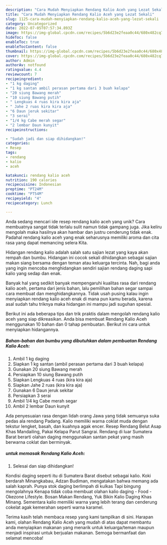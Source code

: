```yaml
---
description: "Cara Mudah Menyiapkan Rendang Kalio Aceh yang Lezat Sekali"
title: "Cara Mudah Menyiapkan Rendang Kalio Aceh yang Lezat Sekali"
slug: 1125-cara-mudah-menyiapkan-rendang-kalio-aceh-yang-lezat-sekali
category: Uncategorized
date: 2022-07-05T07:57:34.893Z
image: https://img-global.cpcdn.com/recipes/5b6d23e2feaa0c44/680x482cq70/rendang-kalio-aceh-foto-resep-utama.jpg
hideToc: false
enableToc: true
enableTocContent: false
thumbnail: https://img-global.cpcdn.com/recipes/5b6d23e2feaa0c44/680x482cq70/rendang-kalio-aceh-foto-resep-utama.jpg
cover: https://img-global.cpcdn.com/recipes/5b6d23e2feaa0c44/680x482cq70/rendang-kalio-aceh-foto-resep-utama.jpg
author: Admin
authorAv: notfound
ratingvalue: 4.4
reviewcount: 7
recipeingredient:
- "1 kg daging"
- "1 kg santan ambil perasan pertama dari 3 buah kelapa"
- "20 siung Bawang merah"
- "10 siung Bawang putih"
- " Lengkuas 4 ruas kira kira aja"
- " Jahe 2 ruas kira kira aja"
- "6 Daun jeruk sekitar"
- "3 serai"
- "1/4 kg Cabe merah segar"
- "2 lembar Daun kunyit"
recipeinstructions:

- "Sudah jadi dan siap dihidangkan!"
categories:
- Resep
tags:
- rendang
- kalio
- aceh

katakunci: rendang kalio aceh 
nutrition: 190 calories
recipecuisine: Indonesian
preptime: "PT24M"
cooktime: "PT54M"
recipeyield: "4"
recipecategory: Lunch

---
```





Anda sedang mencari ide resep rendang kalio aceh yang unik? Cara membuatnya sangat tidak terlalu sulit namun tidak gampang juga. Jika keliru mengolah maka hasilnya akan hambar dan justru cenderung tidak enak. Padahal rendang kalio aceh yang enak seharusnya memiliki aroma dan cita rasa yang dapat memancing selera Kita.





Hidangan rendang kalio adalah salah satu sajian lezat yang kaya akan rempah dan bumbu. Hidangan ini cocok sekali dihidangkan sebagai sajian makan siang bersama dengan teman atau keluarga tercinta. Nah, bagi anda yang ingin mencoba menghidangkan sendiri sajian rendang daging sapi kalio yang sedap dan enak.

Banyak hal yang sedikit banyak mempengaruhi kualitas rasa dari rendang kalio aceh, pertama dari jenis bahan, lalu pemilihan bahan segar sampai cara membuat dan menghidangkannya. Tidak usah pusing kalau ingin menyiapkan rendang kalio aceh enak di mana pun kamu berada, karena asal sudah tahu triknya maka hidangan ini mampu jadi suguhan spesial.






Berikut ini ada beberapa tips dan trik praktis dalam mengolah rendang kalio aceh yang siap dikreasikan. Anda bisa membuat Rendang Kalio Aceh menggunakan 10 bahan dan 0 tahap pembuatan. Berikut ini cara untuk menyiapkan hidangannya.

<!--inarticleads1-->

##### Bahan-bahan dan bumbu yang dibutuhkan dalam pembuatan Rendang Kalio Aceh:

1. Ambil 1 kg daging
1. Siapkan 1 kg santan (ambil perasan pertama dari 3 buah kelapa)
1. Gunakan 20 siung Bawang merah
1. Persiapkan 10 siung Bawang putih
1. Siapkan  Lengkuas 4 ruas (kira kira aja)
1. Siapkan  Jahe 2 ruas (kira kira aja)
1. Gunakan 6 Daun jeruk sekitar
1. Persiapkan 3 serai
1. Ambil 1/4 kg Cabe merah segar
1. Ambil 2 lembar Daun kunyit


Ada penyesuaian rasa dengan lidah orang Jawa yang tidak semuanya suka pedas ala rendang Padang. Kalio memiliki warna coklat muda dengan tekstur lengket, basah, dan kuahnya agak encer. Resep Rendang Belut Asap Khas Mandailing, Pakai Kelapa Parut Sangrai. Rendang di luar Sumatera Barat berarti olahan daging menggunakan santan pekat yang masih berwarna coklat dan berminyak. 

<!--inarticleads2-->

#####  untuk memasak Rendang Kalio Aceh:


1. Selesai dan siap dihidangkan!

Kondisi daging seperti itu di Sumatera Barat disebut sebagai kalio. Koki berdarah Minangkabau, Adzan Budiman, mengatakan bahwa memang ada salah kaprah. Punya stok daging berlimpah di kulkas Tapi bingung mengolahnya Kenapa tidak coba membuat olahan kalio daging - Food - Okezone Lifestyle. Bosan Makan Rendang, Yuk Bikin Kalio Daging Khas Minang. Sementara kalio memiliki warna yang lebih terang dan cenderung cokelat agak kemerahan seperti warna karamel. 

Terima kasih telah membaca resep yang kami tampilkan di sini. Harapan kami, olahan Rendang Kalio Aceh yang mudah di atas dapat membantu anda menyiapkan makanan yang menarik untuk keluarga/teman maupun menjadi inspirasi untuk berjualan makanan. Semoga bermanfaat dan selamat mencoba!
